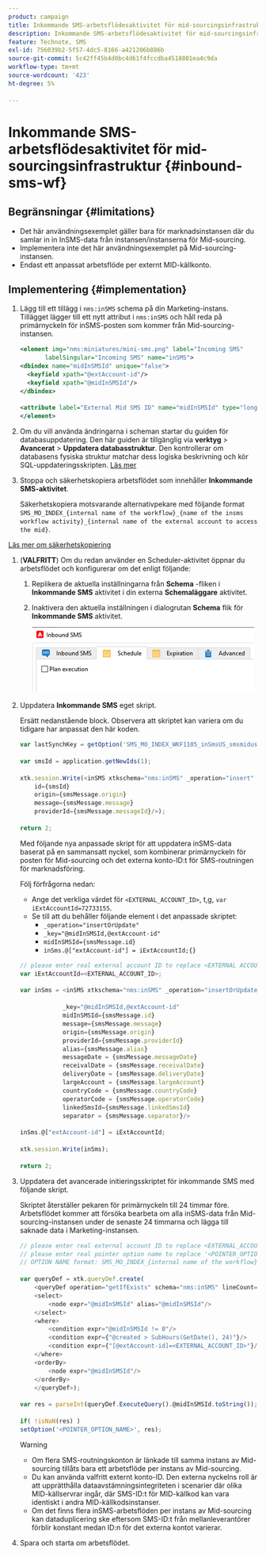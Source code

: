 ```yaml
---
product: campaign
title: Inkommande SMS-arbetsflödesaktivitet för mid-sourcingsinfrastruktur
description: Inkommande SMS-arbetsflödesaktivitet för mid-sourcingsinfrastruktur
feature: Technote, SMS
exl-id: 756039b2-5f57-4dc5-8166-a421206b886b
source-git-commit: 5c42ff45b4d0bc4d61f4fccdba4518801ea4c9da
workflow-type: tm+mt
source-wordcount: '423'
ht-degree: 5%

---
```


# Inkommande SMS-arbetsflödesaktivitet för mid-sourcingsinfrastruktur {#inbound-sms-wf}

## Begränsningar {#limitations}

* Det här användningsexemplet gäller bara för marknadsinstansen där du samlar in in InSMS-data från instansen/instanserna för Mid-sourcing.
* Implementera inte det här användningsexemplet på Mid-sourcing-instansen.
* Endast ett anpassat arbetsflöde per externt MID-källkonto.

## Implementering {#implementation}

1. Lägg till ett tillägg i `nms:inSMS` schema på din Marketing-instans. Tillägget lägger till ett nytt attribut i `nms:inSMS` och håll reda på primärnyckeln för inSMS-posten som kommer från Mid-sourcing-instansen.

   ```xml
   <element img="nms:miniatures/mini-sms.png" label="Incoming SMS"
          labelSingular="Incoming SMS" name="inSMS">
   <dbindex name="midInSMSId" unique="false">
     <keyfield xpath="@extAccount-id"/>
     <keyfield xpath="@midInSMSId"/>
   </dbindex>
   
   <attribute label="External Mid SMS ID" name="midInSMSId" type="long"/>
   </element>
   ```

1. Om du vill använda ändringarna i scheman startar du guiden för databasuppdatering. Den här guiden är tillgänglig via **verktyg** > **Avancerat** > **Uppdatera databasstruktur**. Den kontrollerar om databasens fysiska struktur matchar dess logiska beskrivning och kör SQL-uppdateringsskripten. [Läs mer](../../configuration/using/updating-the-database-structure.md)

1. Stoppa och säkerhetskopiera arbetsflödet som innehåller **Inkommande SMS-aktivitet**.

   Säkerhetskopiera motsvarande alternativpekare med följande format `SMS_MO_INDEX_{internal name of the workflow}_{name of the insms workflow activity}_{internal name of the external account to access the mid}`.

[Läs mer om säkerhetskopiering](../../production/using/backup.md)

1. (**VALFRITT**) Om du redan använder en Scheduler-aktivitet öppnar du arbetsflödet och konfigurerar om det enligt följande:

   1. Replikera de aktuella inställningarna från **Schema** -fliken i **Inkommande SMS** aktivitet i din externa **Schemaläggare** aktivitet.

   1. Inaktivera den aktuella inställningen i dialogrutan **Schema** flik för **Inkommande SMS** aktivitet.

      ![](assets/inbound_sms_1.png)

1. Uppdatera **Inkommande SMS** eget skript.

   Ersätt nedanstående block. Observera att skriptet kan variera om du tidigare har anpassat den här koden.

   ```Javascript
   var lastSynchKey = getOption('SMS_MO_INDEX_WKF1105_inSmsUS_smsmidus');
   
   var smsId = application.getNewIds(1);
   
   xtk.session.Write(<inSMS xtkschema="nms:inSMS" _operation="insert"
       id={smsId}
       origin={smsMessage.origin}
       message={smsMessage.message}
       providerId={smsMessage.messageId}/>);
   
   return 2;
   ```

   Med följande nya anpassade skript för att uppdatera inSMS-data baserat på en sammansatt nyckel, som kombinerar primärnyckeln för posten för Mid-sourcing och det externa konto-ID:t för SMS-routningen för marknadsföring.

   Följ förfrågorna nedan:

   * Ange det verkliga värdet för `<EXTERNAL_ACCOUNT_ID>`, t,g, `var iExtAccountId=72733155`.
   * Se till att du behåller följande element i det anpassade skriptet:
      * `_operation="insertOrUpdate"`
      * `_key="@midInSMSId,@extAccount-id"`
      * `midInSMSId={smsMessage.id}`
      * `inSms.@["extAccount-id"] = iExtAccountId;{}`

   ```Javascript
   // please enter real external account ID to replace <EXTERNAL ACCOUNT ID>
   var iExtAccountId=<EXTERNAL_ACCOUNT_ID>;
   
   var inSms = <inSMS xtkschema="nms:inSMS" _operation="insertOrUpdate"
   
               _key="@midInSMSId,@extAccount-id"
               midInSMSId={smsMessage.id}
               message={smsMessage.message}
               origin={smsMessage.origin}
               providerId={smsMessage.providerId}
               alias={smsMessage.alias}
               messageDate = {smsMessage.messageDate}
               receivalDate = {smsMessage.receivalDate}
               deliveryDate = {smsMessage.deliveryDate}
               largeAccount = {smsMessage.largeAccount}
               countryCode = {smsMessage.countryCode}
               operatorCode = {smsMessage.operatorCode}
               linkedSmsId={smsMessage.linkedSmsId}
               separator = {smsMessage.separator}/>
   
   inSms.@["extAccount-id"] = iExtAccountId;
   
   xtk.session.Write(inSms);
   
   return 2;
   ```

1. Uppdatera det avancerade initieringsskriptet för inkommande SMS med följande skript.

   Skriptet återställer pekaren för primärnyckeln till 24 timmar före. Arbetsflödet kommer att försöka bearbeta om alla inSMS-data från Mid-sourcing-instansen under de senaste 24 timmarna och lägga till saknade data i Marketing-instansen.

   ```Javascript
   // please enter real external account ID to replace <EXTERNAL_ACCOUNT_ID>
   // please enter real pointer option name to replace '<POINTER_OPTION_NAME>'
   // OPTION NAME format: SMS_MO_INDEX_{internal name of the workflow}_inSms_{internal name of the external account to access the mid}
   
   var queryDef = xtk.queryDef.create(
       <queryDef operation="getIfExists" schema="nms:inSMS" lineCount="1">
       <select>
           <node expr="@midInSMSId" alias="@midInSMSId"/>
       </select>
       <where>
           <condition expr="@midInSMSId != 0"/>
           <condition expr={"@created > SubHours(GetDate(), 24)"}/>
           <condition expr={"[@extAccount-id]=<EXTERNAL_ACCOUNT_ID>"}/>
       </where>
       <orderBy>
           <node expr="@midInSMSId"/>
       </orderBy>
       </queryDef>);
   
   var res = parseInt(queryDef.ExecuteQuery().@midInSMSId.toString());
   
   if( !isNaN(res) )
   setOption('<POINTER_OPTION_NAME>', res);
   ```

   >[!WARNING]
   >
   > * Om flera SMS-routningskonton är länkade till samma instans av Mid-sourcing tillåts bara ett arbetsflöde per instans av Mid-sourcing.
   > * Du kan använda valfritt externt konto-ID. Den externa nyckelns roll är att upprätthålla dataavstämningsintegriteten i scenarier där olika MID-källservrar ingår, där SMS-ID:t för MID-källkod kan vara identiskt i andra MID-källkodsinstanser.
   > * Om det finns flera inSMS-arbetsflöden per instans av Mid-sourcing kan dataduplicering ske eftersom SMS-ID:t från mellanleverantörer förblir konstant medan ID:n för det externa kontot varierar.

1. Spara och starta om arbetsflödet.
